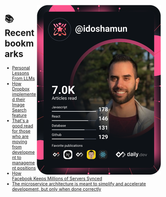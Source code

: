 <a href="https://app.daily.dev/idoshamun"><img src="https://raw.githubusercontent.com/idoshamun/idoshamun/devcard/devcard.svg" align='right' width="400" alt="Ido Shamun's Dev Card"/></a>

# 📚 Recent bookmarks
<!-- BOOKMARKS:START -->
- [Personal Lessons From LLMs](https://app.daily.dev/posts/5ZeqKrtaf?utm_source=rss&utm_medium=bookmarks&utm_campaign=28849d86070e4c099c877ab6837c61f0)
- [How Dropbox implemented their Image Search feature](https://app.daily.dev/posts/9wkgIznMt?utm_source=rss&utm_medium=bookmarks&utm_campaign=28849d86070e4c099c877ab6837c61f0)
- [That&#39;s a good read for those who are moving from development to management positions](https://app.daily.dev/posts/oYbrLxbDF?utm_source=rss&utm_medium=bookmarks&utm_campaign=28849d86070e4c099c877ab6837c61f0)
- [How Facebook Keeps Millions of Servers Synced](https://app.daily.dev/posts/1Ho2pWUIH?utm_source=rss&utm_medium=bookmarks&utm_campaign=28849d86070e4c099c877ab6837c61f0)
- [The microservice architecture is meant to simplify and accelerate development, but only when done correctly](https://app.daily.dev/posts/VDxO0XXjk?utm_source=rss&utm_medium=bookmarks&utm_campaign=28849d86070e4c099c877ab6837c61f0)
<!-- BOOKMARKS:END -->
